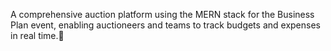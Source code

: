 A comprehensive auction platform using the MERN stack for the Business Plan event, enabling auctioneers 
and teams to track budgets and expenses in real time.

